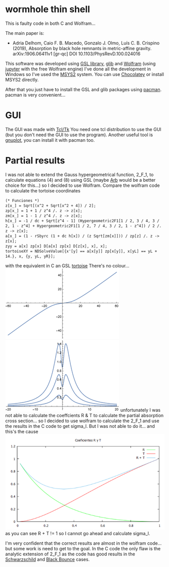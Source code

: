 # wormhole thin shell
This is faulty code in both C and Wolfram...

The main paper is:

- Adria Delhom, Caio F. B. Macedo, Gonzalo J. Olmo, Luís C. B.
Crispino (2019), Absorption by black hole remnants in metric-affine gravity.
arXiv:1906.06411v1 [gr-qc] DOI 10.1103/PhysRevD.100.024016

This software was developed using [GSL library](https://www.gnu.org/software/gsl/), [glib](https://docs.gtk.org/glib/) and [Wolfram](https://wolfram.com/) (using [jupyter](https://jupyter.org/) with the free Wolfram engine) I've done all the development in Windows so I've used the [MSYS2](https://www.msys2.org/) system. You can use [Chocolatey](https://chocolatey.org/) or install MSYS2 directly.

After that you just have to install the GSL and glib packages using [pacman](https://archlinux.org/pacman/pacman.8.html). pacman is very convenient...

# GUI
The GUI was made with [Tcl/Tk](https://www.tcl.tk/) You need one tcl distribution to use the GUI (but you don't need the GUI to use the program). Another useful tool is [gnuplot](http://www.gnuplot.info/), you can install it with pacman too.

# Partial results
I was not able to extend the Gauss hypergeometrical function, 2_F_1, to calculate equations (4) and (8) using GSL (maybe [Arb](https://arblib.org/) would be a better choice for this...) so I decided to use Wolfram.
Compare the wolfram code to calculate the tortoise coordinates
```
(* Funciones *)
z[x_] = Sqrt[(x^2 + Sqrt[x^2 + 4]) / 2];
zp[x_] = 1 + 1 / z^4 /. z -> z[x];
zm[x_] = 1 - 1 / z^4 /. z -> z[x];
h[x_] = -1 / dc + Sqrt[z^4 - 1] (Hypergeometric2F1[1 / 2, 3 / 4, 3 / 2, 1 - z^4] + Hypergeometric2F1[1 / 2, 7 / 4, 3 / 2, 1 - z^4]) / 2 /. z -> z[x];
a[x_] = (1 - rSbyrc (1 + dc h[x]) / (z Sqrt[zm[x]])) / zp[z] /. z -> z[x];
zyy = a[x] zp[x] D[a[x] zp[x] D[z[x], x], x];
tortoiseXY = NDSolveValue[{x'[y] == a[x[y]] zp[x[y]], x[yL] == yL + 14.}, x, {y, yL, yR}];
```
with the equivalent in C an GSL [tortoise](https://github.com/hykrion/black-bounce-double/blob/main/tortoise.c) There's no colour...
![tortoise](/img/tortoise.png)
![Veff](/img/veff.png)
unfortunately I was not able to calculate the coeffcients R & T to calculate the partial absorption cross section... so I decided to use wolfram to calculate the 2_F_1 and use the results in the C code to get sigma_l. But I was not able to do it... and this's the cause
![Black Bounce GUI](/img/coefficients.png)
as you can see R + T != 1 so I cannot go ahead and calculate sigma_l.

I'm very confident that the correct results are almost in the wolfram code... but some work is need to get to the goal.
In the C code the only flaw is the analytic extension of 2_F_1 as the code has good results in the [Schwarzschild](https://github.com/hykrion/schwarzschild-double) and [Black Bounce](https://github.com/hykrion/black-bounce-double) cases.
